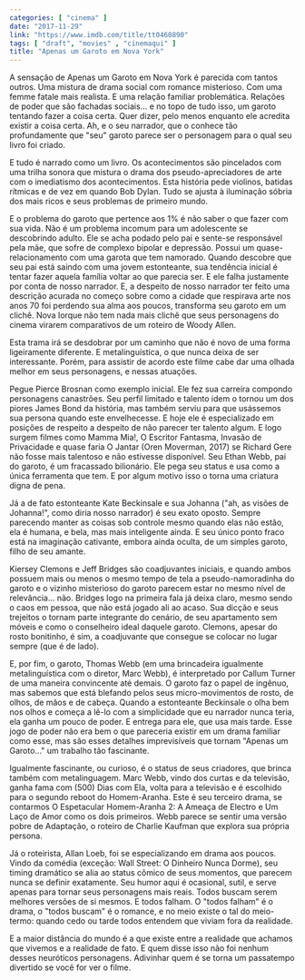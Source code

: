 ```yaml
---
categories: [ "cinema" ]
date: "2017-11-29"
link: "https://www.imdb.com/title/tt0460890"
tags: [ "draft", "movies" , "cinemaqui" ]
title: "Apenas um Garoto em Nova York"
---
```

A sensação de Apenas um Garoto em Nova York é parecida com tantos outros. Uma mistura de drama social com romance misterioso. Com uma femme fatale mais realista. E uma relação familiar problemática. Relações de poder que são fachadas sociais... e no topo de tudo isso, um garoto tentando fazer a coisa certa. Quer dizer, pelo menos enquanto ele acredita existir a coisa certa. Ah, e o seu narrador, que o conhece tão profundamente que "seu" garoto parece ser o personagem para o qual seu livro foi criado.

E tudo é narrado como um livro. Os acontecimentos são pincelados com uma trilha sonora que mistura o drama dos pseudo-apreciadores de arte com o imediatismo dos acontecimentos. Esta história pede violinos, batidas rítmicas e de vez em quando Bob Dylan. Tudo se ajusta à iluminação sóbria dos mais ricos e seus problemas de primeiro mundo.

E o problema do garoto que pertence aos 1% é não saber o que fazer com sua vida. Não é um problema incomum para um adolescente se descobrindo adulto. Ele se acha podado pelo pai e sente-se responsável pela mãe, que sofre de complexo bipolar e depressão. Possui um quase-relacionamento com uma garota que tem namorado. Quando descobre que seu pai está saindo com uma jovem estonteante, sua tendência inicial é tentar fazer aquela família voltar ao que parecia ser. E ele falha justamente por conta de nosso narrador. E, a despeito de nosso narrador ter feito uma descrição acurada no começo sobre como a cidade que respirava arte nos anos 70 foi perdendo sua alma aos poucos, transforma seu garoto em um clichê. Nova Iorque não tem nada mais clichê que seus personagens do cinema virarem comparativos de um roteiro de Woody Allen.

Esta trama irá se desdobrar por um caminho que não é novo de uma forma ligeiramente diferente. E metalinguística, o que nunca deixa de ser interessante. Porém, para assistir de acordo este filme cabe dar uma olhada melhor em seus personagens, e nessas atuações.

Pegue Pierce Brosnan como exemplo inicial. Ele fez sua carreira compondo personagens canastrões. Seu perfil limitado e talento idem o tornou um dos piores James Bond da história, mas também serviu para que usássemos sua persona quando este envelhecesse. E hoje ele é especializado em posições de respeito a despeito de não parecer ter talento algum. E logo surgem filmes como Mamma Mia!, O Escritor Fantasma, Invasão de Privacidade e quase faria O Jantar (Oren Moverman, 2017) se Richard Gere não fosse mais talentoso e não estivesse disponível. Seu Ethan Webb, pai do garoto, é um fracassado bilionário. Ele pega seu status e usa como a única ferramenta que tem. E por algum motivo isso o torna uma criatura digna de pena.

Já a de fato estonteante Kate Beckinsale e sua Johanna ("ah, as visões de Johanna!", como diria nosso narrador) é seu exato oposto. Sempre parecendo manter as coisas sob controle mesmo quando elas não estão, ela é humana, e bela, mas mais inteligente ainda. E seu único ponto fraco está na imaginação cativante, embora ainda oculta, de um simples garoto, filho de seu amante.

Kiersey Clemons e Jeff Bridges são coadjuvantes iniciais, e quando ambos possuem mais ou menos o mesmo tempo de tela a pseudo-namoradinha do garoto e o vizinho misterioso do garoto parecem estar no mesmo nível de relevância... não. Bridges logo na primeira fala já deixa claro, mesmo sendo o caos em pessoa, que não está jogado ali ao acaso. Sua dicção e seus trejeitos o tornam parte integrante do cenário, de seu apartamento sem móveis e como o conselheiro ideal daquele garoto. Clemons, apesar do rosto bonitinho, é sim, a coadjuvante que consegue se colocar no lugar sempre (que é de lado).

E, por fim, o garoto, Thomas Webb (em uma brincadeira igualmente metalinguística com o diretor, Marc Webb), é interpretado por Callum Turner de uma maneira convincente até demais. O garoto faz o papel de ingênuo, mas sabemos que está blefando pelos seus micro-movimentos de rosto, de olhos, de mãos e de cabeça. Quando a estonteante Beckinsale o olha bem nos olhos e começa a lê-lo com a simplicidade que eu narrador nunca teria, ela ganha um pouco de poder. E entrega para ele, que usa mais tarde. Esse jogo de poder não era bem o que pareceria existir em um drama familiar como esse, mas são esses detalhes imprevisíveis que tornam "Apenas um Garoto..." um trabalho tão fascinante.

Igualmente fascinante, ou curioso, é o status de seus criadores, que brinca também com metalinguagem. Marc Webb, vindo dos curtas e da televisão, ganha fama com (500) Dias com Ela, volta para a televisão e é escolhido para o segundo reboot do Homem-Aranha. Este é seu terceiro drama, se contarmos O Espetacular Homem-Aranha 2: A Ameaça de Electro e Um Laço de Amor como os dois primeiros. Webb parece se sentir uma versão pobre de Adaptação, o roteiro de Charlie Kaufman que explora sua própria persona.

Já o roteirista, Allan Loeb, foi se especializando em drama aos poucos. Vindo da comédia (exceção: Wall Street: O Dinheiro Nunca Dorme), seu timing dramático se alia ao status cômico de seus momentos, que parecem nunca se definir exatamente. Seu humor aqui é ocasional, sutil, e serve apenas para tornar seus personagens mais reais. Todos buscam serem melhores versões de si mesmos. E todos falham. O "todos falham" é o drama, o "todos buscam" é o romance, e no meio existe o tal do meio-termo: quando cedo ou tarde todos entendem que viviam fora da realidade.

E a maior distância do mundo é a que existe entre a realidade que achamos que vivemos e a realidade de fato. E quem disse isso não foi nenhum desses neuróticos personagens. Adivinhar quem é se torna um passatempo divertido se você for ver o filme.
